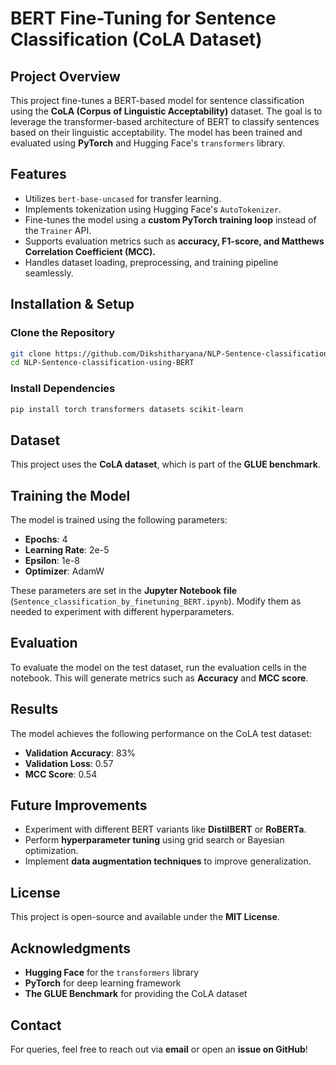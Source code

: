 # BERT Fine-Tuning for Sentence Classification (CoLA Dataset)

## Project Overview

This project fine-tunes a BERT-based model for sentence classification using the **CoLA (Corpus of Linguistic Acceptability)** dataset. The goal is to leverage the transformer-based architecture of BERT to classify sentences based on their linguistic acceptability. The model has been trained and evaluated using **PyTorch** and Hugging Face's `transformers` library.

## Features

- Utilizes `bert-base-uncased` for transfer learning.
- Implements tokenization using Hugging Face's `AutoTokenizer`.
- Fine-tunes the model using a **custom PyTorch training loop** instead of the `Trainer` API.
- Supports evaluation metrics such as **accuracy, F1-score, and Matthews Correlation Coefficient (MCC).**
- Handles dataset loading, preprocessing, and training pipeline seamlessly.

## Installation & Setup

### Clone the Repository

```bash
git clone https://github.com/Dikshitharyana/NLP-Sentence-classification-using-BERT.git 
cd NLP-Sentence-classification-using-BERT
```

### Install Dependencies

```bash
pip install torch transformers datasets scikit-learn
```

## Dataset

This project uses the **CoLA dataset**, which is part of the **GLUE benchmark**.

## Training the Model

The model is trained using the following parameters:

- **Epochs**: 4
- **Learning Rate**: 2e-5
- **Epsilon**: 1e-8
- **Optimizer**: AdamW

These parameters are set in the **Jupyter Notebook file** (`Sentence_classification_by_finetuning_BERT.ipynb`). Modify them as needed to experiment with different hyperparameters.

## Evaluation

To evaluate the model on the test dataset, run the evaluation cells in the notebook. This will generate metrics such as **Accuracy** and **MCC score**.

## Results

The model achieves the following performance on the CoLA test dataset:

- **Validation Accuracy**: 83%
- **Validation Loss**: 0.57
- **MCC Score**: 0.54

## Future Improvements

- Experiment with different BERT variants like **DistilBERT** or **RoBERTa**.
- Perform **hyperparameter tuning** using grid search or Bayesian optimization.
- Implement **data augmentation techniques** to improve generalization.

## License

This project is open-source and available under the **MIT License**.

## Acknowledgments

- **Hugging Face** for the `transformers` library
- **PyTorch** for deep learning framework
- **The GLUE Benchmark** for providing the CoLA dataset

## Contact

For queries, feel free to reach out via **email** or open an **issue on GitHub**!

